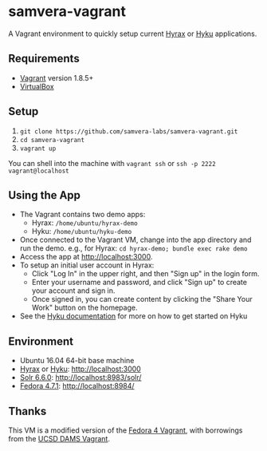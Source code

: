 # samvera-vagrant

A Vagrant environment to quickly setup current [Hyrax](http://hyr.ax/) or [Hyku](https://github.com/samvera-labs/hyku) applications.

## Requirements

* [Vagrant](https://www.vagrantup.com/) version 1.8.5+
* [VirtualBox](https://www.virtualbox.org/)

## Setup

1. `git clone https://github.com/samvera-labs/samvera-vagrant.git`
2. `cd samvera-vagrant`
3. `vagrant up`

You can shell into the machine with `vagrant ssh` or `ssh -p 2222 vagrant@localhost`

## Using the App

* The Vagrant contains two demo apps:
  * Hyrax: `/home/ubuntu/hyrax-demo`
  * Hyku: `/home/ubuntu/hyku-demo`
* Once connected to the Vagrant VM, change into the app directory and run the demo.
  e.g., for Hyrax: `cd hyrax-demo; bundle exec rake demo`
* Access the app at [http://localhost:3000](http://localhost:3000).
* To setup an initial user account in Hyrax:
  * Click "Log In" in the upper right, and then "Sign up" in the login form.
  * Enter your username and password, and click "Sign up" to create your account and sign in.
  * Once signed in, you can create content by clicking the "Share Your Work" button on the homepage.
* See the [Hyku documentation](https://wiki.duraspace.org/display/hyku/Hyku+Product+Beta+-+Frequently+Asked+Questions) for more on how to get started on Hyku

## Environment

* Ubuntu 16.04 64-bit base machine
* [Hyrax](https://github.com/samvera-labs/hyrax) or [Hyku](https://github.com/samvera-labs/hyku): [http://localhost:3000](http://localhost:3000)
* [Solr 6.6.0](http://lucene.apache.org/solr/): [http://localhost:8983/solr/](http://localhost:8983/solr/)
* [Fedora 4.7.1](http://fedorarepository.org/): [http://localhost:8984/](http://localhost:8984/)

## Thanks

This VM is a modified version of the [Fedora 4 Vagrant](http://github.com/fcrepo4-exts/fcrepo4-vagrant), with borrowings from the [UCSD DAMS Vagrant](https://github.com/ucsdlib/dams-vagrant).
